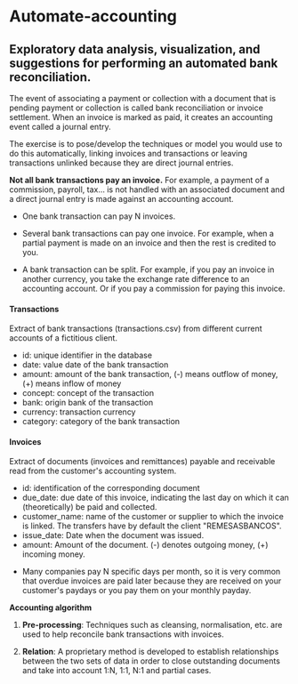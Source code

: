 # Automate-accounting
## Exploratory data analysis, visualization, and suggestions for performing an automated bank reconciliation.

The event of associating a payment or collection with a document that is pending payment or collection is called bank reconciliation or invoice settlement. When an invoice is marked as paid, it creates an accounting event called a journal entry.

The exercise is to pose/develop the techniques or model you would use to do this automatically, linking invoices and transactions or leaving transactions unlinked because they are direct journal entries.

**Not all bank transactions pay an invoice.** For example, a payment of a commission, payroll, tax... is not handled with an associated document and a direct journal entry is made against an accounting account.

* One bank transaction can pay N invoices.

* Several bank transactions can pay one invoice. For example, when a partial payment is made on an invoice and then the rest is credited to you.

* A bank transaction can be split. For example, if you pay an invoice in another currency, you take the exchange rate difference to an accounting account. Or if you pay a commission for paying this invoice.


#### Transactions

Extract of bank transactions (transactions.csv) from different current accounts of a fictitious client.

- id: unique identifier in the database
- date: value date of the bank transaction
- amount: amount of the bank transaction, (-) means outflow of money, (+) means inflow of money
- concept: concept of the transaction
- bank: origin bank of the transaction
- currency: transaction currency
- category: category of the bank transaction


#### Invoices

Extract of documents (invoices and remittances) payable and receivable read from the customer's accounting system.

- id: identification of the corresponding document
- due_date: due date of this invoice, indicating the last day on which it can (theoretically) be paid and collected.
- customer_name: name of the customer or supplier to which the invoice is linked. The transfers have by default the client "REMESASBANCOS".
- issue_date: Date when the document was issued.
- amount: Amount of the document. (-) denotes outgoing money, (+) incoming money.

* Many companies pay N specific days per month, so it is very common that overdue invoices are paid later because they are received on your customer's paydays or you pay them on your monthly payday.


**Accounting algorithm**

1. **Pre-processing**: Techniques such as cleansing, normalisation, etc. are used to help reconcile bank transactions with invoices.

2. **Relation**: A proprietary method is developed to establish relationships between the two sets of data in order to close outstanding documents and take into account 1:N, 1:1, N:1 and partial cases.
